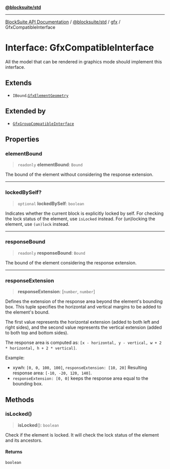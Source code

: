 [**@blocksuite/std**](../../../../@blocksuite/std/README.md)

***

[BlockSuite API Documentation](../../../../README.md) / [@blocksuite/std](../../README.md) / [gfx](../README.md) / GfxCompatibleInterface

# Interface: GfxCompatibleInterface

All the model that can be rendered in graphics mode should implement this interface.

## Extends

- `IBound`.[`GfxElementGeometry`](GfxElementGeometry.md)

## Extended by

- [`GfxGroupCompatibleInterface`](GfxGroupCompatibleInterface.md)

## Properties

### elementBound

> `readonly` **elementBound**: `Bound`

The bound of the element without considering the response extension.

***

### lockedBySelf?

> `optional` **lockedBySelf**: `boolean`

Indicates whether the current block is explicitly locked by self.
For checking the lock status of the element, use `isLocked` instead.
For (un)locking the element, use `(un)lock` instead.

***

### responseBound

> `readonly` **responseBound**: `Bound`

The bound of the element considering the response extension.

***

### responseExtension

> **responseExtension**: \[`number`, `number`\]

Defines the extension of the response area beyond the element's bounding box.
This tuple specifies the horizontal and vertical margins to be added to the element's bound.

The first value represents the horizontal extension (added to both left and right sides),
and the second value represents the vertical extension (added to both top and bottom sides).

The response area is computed as:
`[x - horizontal, y - vertical, w + 2 * horizontal, h + 2 * vertical]`.

Example:
- xywh: `[0, 0, 100, 100]`, `responseExtension: [10, 20]`
  Resulting response area: `[-10, -20, 120, 140]`.
- `responseExtension: [0, 0]` keeps the response area equal to the bounding box.

## Methods

### isLocked()

> **isLocked**(): `boolean`

Check if the element is locked. It will check the lock status of the element and its ancestors.

#### Returns

`boolean`
